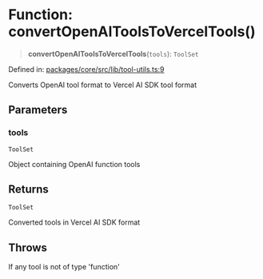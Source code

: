 # Function: convertOpenAIToolsToVercelTools()

> **convertOpenAIToolsToVercelTools**(`tools`): `ToolSet`

Defined in: [packages/core/src/lib/tool-utils.ts:9](https://github.com/GeoDaCenter/openassistant/blob/7dec66552ed2da789768e26aca21ecb2918b5d3b/packages/core/src/lib/tool-utils.ts#L9)

Converts OpenAI tool format to Vercel AI SDK tool format

## Parameters

### tools

`ToolSet`

Object containing OpenAI function tools

## Returns

`ToolSet`

Converted tools in Vercel AI SDK format

## Throws

If any tool is not of type 'function'
